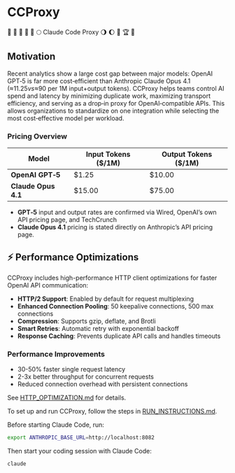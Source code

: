 # CCProxy

🌾 🥳 🌋 🏰 🌅 🌕 Claude Code Proxy 🌖 🌔 🌈 🏆 👑

## Motivation

Recent analytics show a large cost gap between major models: OpenAI GPT‑5 is far more cost‑efficient than Anthropic Claude Opus 4.1 (≈$11.25 vs ≈$90 per 1M input+output tokens). CCProxy helps teams control AI spend and latency by minimizing duplicate work, maximizing transport efficiency, and serving as a drop‑in proxy for OpenAI‑compatible APIs. This allows organizations to standardize on one integration while selecting the most cost‑effective model per workload.

### Pricing Overview

| Model               | Input Tokens (\$/1M) | Output Tokens (\$/1M) |
| ------------------- | -------------------- | --------------------- |
| **OpenAI GPT‑5**    | \$1.25               | \$10.00               |
| **Claude Opus 4.1** | \$15.00              | \$75.00               |

* **GPT‑5** input and output rates are confirmed via Wired, OpenAI’s own API pricing page, and TechCrunch
* **Claude Opus 4.1** pricing is stated directly on Anthropic’s API pricing page.

## ⚡ Performance Optimizations

CCProxy includes high-performance HTTP client optimizations for faster OpenAI API communication:

* **HTTP/2 Support**: Enabled by default for request multiplexing
* **Enhanced Connection Pooling**: 50 keepalive connections, 500 max connections
* **Compression**: Supports gzip, deflate, and Brotli
* **Smart Retries**: Automatic retry with exponential backoff
* **Response Caching**: Prevents duplicate API calls and handles timeouts

### Performance Improvements

* 30-50% faster single request latency
* 2-3x better throughput for concurrent requests
* Reduced connection overhead with persistent connections

See [HTTP_OPTIMIZATION.md](HTTP_OPTIMIZATION.md) for details.

To set up and run CCProxy, follow the steps in [RUN_INSTRUCTIONS.md](RUN_INSTRUCTIONS.md).

Before starting Claude Code, run:

```bash
export ANTHROPIC_BASE_URL=http://localhost:8082
```

Then start your coding session with Claude Code:

```bash
claude
```
